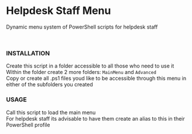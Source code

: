 # Helpdesk Staff Menu
<p>Dynamic menu system of PowerShell scripts for helpdesk staff </p>
<br />

### INSTALLATION
Create this script in a folder accessible to all those who need to use it <br />
Within the folder create 2 more folders: `MainMenu` and `Advanced` <br />
Copy or create all .ps1 files youd like to be accessible through this menu in either of the subfolders you created <br />

### USAGE
Call this script to load the main menu <br />
For helpdesk staff its advisable to have them create an alias to this in their PowerShell profile
